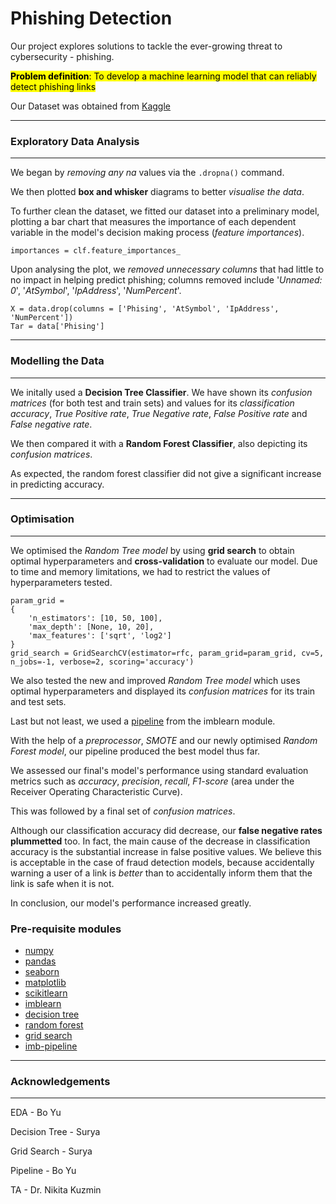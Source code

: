 # Phishing Detection #

Our project explores solutions to tackle the ever-growing threat to cybersecurity - phishing.

<mark>**Problem definition**: To develop a machine learning model that can reliably detect phishing links</mark>

Our Dataset was obtained from [Kaggle](https://www.kaggle.com/datasets/simaanjali/tes-upload)

---
### Exploratory Data Analysis
---
We began by *removing any na* values via the `.dropna()` command.

We then plotted **box and whisker** diagrams to better *visualise the data*.

To further clean the dataset, we fitted our dataset into a preliminary model, plotting a bar chart that measures the importance of each dependent variable in the model's decision making process (*feature importances*).

`importances = clf.feature_importances_`

Upon analysing the plot, we *removed unnecessary columns* that had little to no impact in helping predict phishing; columns removed include '*Unnamed: 0*', '*AtSymbol*', '*IpAddress*', '*NumPercent*'.
```
X = data.drop(columns = ['Phising', 'AtSymbol', 'IpAddress', 'NumPercent'])
Tar = data['Phising']
```


---
### Modelling the Data
---
We initally used a **Decision Tree Classifier**. We have shown its *confusion matrices* (for both test and train sets) and values for its *classification accuracy*, *True Positive rate*, *True Negative rate*, *False Positive rate* and *False negative rate*. 

We then compared it with a **Random Forest Classifier**, also depicting its *confusion matrices*.

As expected, the random forest classifier did not give a significant increase in predicting accuracy.  

---
### Optimisation
---
We optimised the *Random Tree model* by using **grid search** to obtain optimal hyperparameters and **cross-validation** to evaluate our model. Due to time and memory limitations, we had to restrict the values of hyperparameters tested.

```
param_grid =
{
    'n_estimators': [10, 50, 100],
    'max_depth': [None, 10, 20],
    'max_features': ['sqrt', 'log2']
}
grid_search = GridSearchCV(estimator=rfc, param_grid=param_grid, cv=5, n_jobs=-1, verbose=2, scoring='accuracy')
```
We also tested the new and improved *Random Tree model* which uses optimal hyperparameters and displayed its *confusion matrices* for its train and test sets.

Last but not least, we used a [pipeline](https://imbalanced-learn.org/stable/references/generated/imblearn.pipeline.Pipeline.html) from the imblearn module.

With the help of a *preprocessor*, *SMOTE* and our newly optimised *Random Forest model*, our pipeline produced the best model thus far.

We assessed our final's model's performance using standard evaluation metrics such as *accuracy*, *precision*, *recall*, *F1-score* (area under the Receiver Operating Characteristic Curve).  

This was followed by a final set of *confusion matrices*.

Although our classification accuracy did decrease, our **false negative rates plummetted** too. In fact, the main cause of the decrease in classification accuracy is the substantial increase in false positive values. We believe this is acceptable in the case of fraud detection models, because accidentally warning a user of a link is *better* than to accidentally inform them that the link is safe when it is not.

In conclusion, our model's performance increased greatly.

### Pre-requisite modules 
- [numpy](numpy.org/doc) 
- [pandas](https://pandas.pydata.org/docs/)
- [seaborn](https://seaborn.pydata.org/)
- [matplotlib](https://matplotlib.org/stable/index.html)
- [scikitlearn](https://scikit-learn.org/stable/)
- [imblearn](https://imbalanced-learn.org/stable/)
- [decision tree](https://scikit-learn.org/stable/modules/tree.html)
- [random forest](https://scikit-learn.org/stable/modules/generated/sklearn.ensemble.RandomForestClassifier.html)
- [grid search](https://scikit-learn.org/stable/modules/generated/sklearn.model_selection.GridSearchCV.html)
- [imb-pipeline](https://imbalanced-learn.org/stable/references/generated/imblearn.pipeline.Pipeline.html)

---
### Acknowledgements
---
EDA - Bo Yu

Decision Tree - Surya

Grid Search - Surya

Pipeline - Bo Yu

TA - Dr. Nikita Kuzmin













